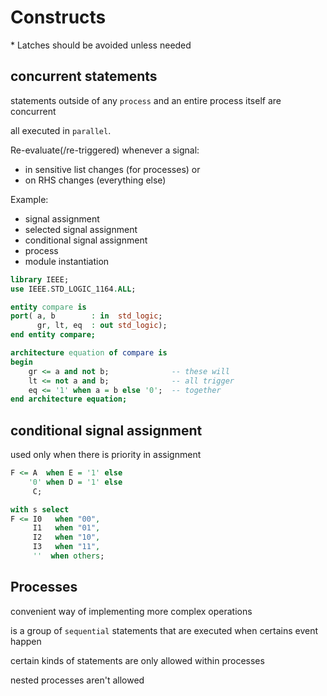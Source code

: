 # Constructs
\* Latches should be avoided unless needed

## concurrent statements
statements outside of any `process` and an entire process itself are concurrent

all executed in `parallel`.

Re-evaluate(/re-triggered) whenever a signal:
- in sensitive list changes (for processes) or
- on RHS changes (everything else)

Example:
- signal assignment
- selected signal assignment
- conditional signal assignment
- process
- module instantiation

```vhdl
library IEEE;
use IEEE.STD_LOGIC_1164.ALL;

entity compare is 
port( a, b        : in  std_logic;
      gr, lt, eq  : out std_logic);
end entity compare;

architecture equation of compare is
begin
    gr <= a and not b;              -- these will
    lt <= not a and b;              -- all trigger
    eq <= '1' when a = b else '0';  -- together
end architecture equation;
```

## conditional signal assignment
used only when there is priority in assignment
```vhdl
F <= A  when E = '1' else
    '0' when D = '1' else
     C;
```
```vhdl
with s select
F <= I0   when "00",
     I1   when "01",
     I2   when "10",
     I3   when "11",
     ''  when others;
```

## Processes
convenient way of implementing more complex operations

is a group of `sequential` statements that are executed when certains event happen

certain kinds of statements are only allowed within processes

nested processes aren't allowed